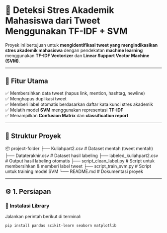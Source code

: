 # 📌 Deteksi Stres Akademik Mahasiswa dari Tweet Menggunakan TF-IDF + SVM  

Proyek ini bertujuan untuk **mengidentifikasi tweet yang mengindikasikan stres akademik mahasiswa** dengan pendekatan **machine learning** menggunakan **TF-IDF Vectorizer** dan **Linear Support Vector Machine (SVM)**.  

---

## 📂 Fitur Utama  
✅ Membersihkan data tweet (hapus link, mention, hashtag, newline)  
✅ Menghapus duplikasi tweet  
✅ Memberi label otomatis berdasarkan daftar kata kunci stres akademik  
✅ Melatih model **SVM** menggunakan representasi **TF-IDF**  
✅ Menampilkan **Confusion Matrix** dan **classification report**  

---

## 📁 Struktur Proyek  
📦 project-folder
├── Kuliahpart2.csv # Dataset mentah (tweet mentah)
├── Dataterakhir.csv # Dataset hasil labeling
├── labeled_kuliahpart2.csv # Output hasil labeling otomatis
├── script_clean_label.py # Script untuk membersihkan & memberi label tweet
├── script_train_svm.py # Script untuk training model SVM
└── README.md # Dokumentasi proyek

---

## ⚙️ 1. Persiapan  
### 📌 Instalasi Library  
Jalankan perintah berikut di terminal:  
```bash
pip install pandas scikit-learn seaborn matplotlib
